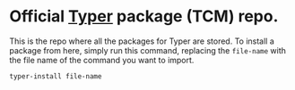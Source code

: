 # Official [Typer](https://grosik.ovh/typer/) package (TCM) repo. 
This is the repo where all the packages for Typer are stored.
To install a package from here, simply run this command, replacing the `file-name` with the file name of the command you want to import.
```
typer-install file-name
```
